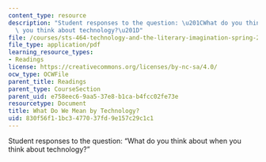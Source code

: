 ```yaml
---
content_type: resource
description: "Student responses to the question: \u201CWhat do you think about when\
  \ you think about technology?\u201D"
file: /courses/sts-464-technology-and-the-literary-imagination-spring-2008/830f56f11bc3477037fd9e157c29c1c1_tech_responses.pdf
file_type: application/pdf
learning_resource_types:
- Readings
license: https://creativecommons.org/licenses/by-nc-sa/4.0/
ocw_type: OCWFile
parent_title: Readings
parent_type: CourseSection
parent_uid: e758eec6-9aa5-37e8-b1ca-b4fcc02fe73e
resourcetype: Document
title: What Do We Mean by Technology?
uid: 830f56f1-1bc3-4770-37fd-9e157c29c1c1
---
```

Student responses to the question: “What do you think about when you think about technology?”